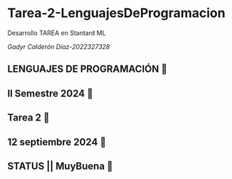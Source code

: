 # Tarea-2-LenguajesDeProgramacion

Desarrollo TAREA en Stantard ML

_Gadyr Calderón Díaz-2022327328_
## LENGUAJES DE PROGRAMACIÓN 🚀
## ll Semestre 2024 🚀
## Tarea 2 🚀
## 12 septiembre 2024 🚀
## STATUS || MuyBuena 🚀

